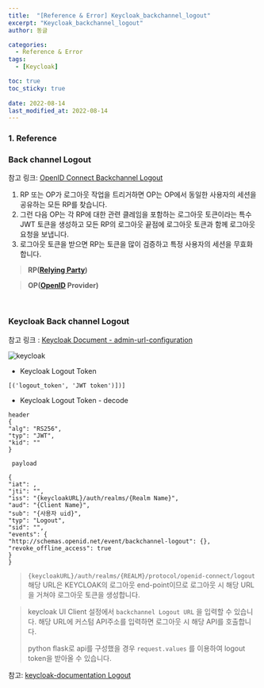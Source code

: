 ```yaml
---
title:  "[Reference & Error] Keycloak_backchannel_logout"
excerpt: "Keycloak_backchannel_logout"
author: 동글

categories:
  - Reference & Error
tags:
  - [Keycloak]

toc: true
toc_sticky: true
 
date: 2022-08-14
last_modified_at: 2022-08-14
---
```


### 1. Reference  

### Back channel Logout

참고 링크: [OpenID Connect Backchannel Logout](https://ashend.medium.com/openid-connect-backchannel-logout-144a3198d2a)

1. RP 또는 OP가 로그아웃 작업을 트리거하면 OP는 OP에서 동일한 사용자의 세션을 공유하는 모든 RP를 찾습니다.
2. 그런 다음 OP는 각 RP에 대한 관련 클레임을 포함하는 로그아웃 토큰이라는 특수 JWT 토큰을 생성하고 모든 RP의 로그아웃 끝점에 로그아웃 토큰과 함께 로그아웃 요청을 보냅니다.
3. 로그아웃 토큰을 받으면 RP는 토큰을 많이 검증하고 특정 사용자의 세션을 무효화합니다.

> **RP([Relying Party](https://en.wikipedia.org/wiki/Relying_party))**
> 

> **OP([OpenID](https://ko.wikipedia.org/wiki/%EC%98%A4%ED%94%88%EC%95%84%EC%9D%B4%EB%94%94) Provider)**

&nbsp;  

### Keycloak Back channel Logout

참고 링크 : [Keycloak Document - admin-url-configuration](https://www.keycloak.org/docs/latest/securing_apps/#admin-url-configuration)

![keycloak](https://user-images.githubusercontent.com/109357459/184535302-d2914cc5-7bb4-4c5b-8915-55eaf4423fe2.jpg)

- Keycloak Logout Token

```
[('logout_token', 'JWT token')])]
```

- Keycloak Logout Token - decode

```
header
{
"alg": "RS256",
"typ": "JWT",
"kid": ""
}
```

```
 payload

{
"iat": ,
"jti": "",
"iss": "{keycloakURL}/auth/realms/{Realm Name}",
"aud": "{Client Name}",
"sub": "{사용자 uid}",
"typ": "Logout",
"sid": "",
"events": {
"http://schemas.openid.net/event/backchannel-logout": {},
"revoke_offline_access": true
}
}
```

> `{keycloakURL}/auth/realms/{REALM}/protocol/openid-connect/logout`   
해당 URL은 KEYCLOAK의 로그아웃 
end-point이므로 로그아웃 시 해당 URL을 거쳐야 로그아웃 토큰을 생성합니다.  

> keycloak UI Client 설정에서 `backchannel Logout URL` 을 입력할 수 있습니다. 해당 URL에 커스텀 API주소를 입력하면 로그아웃 시 해당 API를 호출합니다.
>
> python flask로 api를 구성했을 경우 `request.values` 를 이용하여 logout token을 받아올 수 있습니다.
>

참고: [keycloak-documentation Logout](https://github.com/keycloak/keycloak-documentation/blob/main/securing_apps/topics/oidc/java/logout.adoc)
>